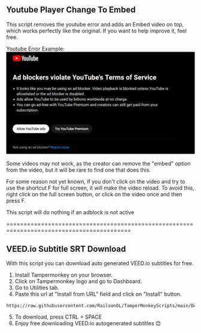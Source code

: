 ## Youtube Player Change To Embed

This script removes the youtube error and adds an Embed video on top, which works perfectly like the original. If you want to help improve it, feel free.

Youtube Error Example:
![Img error](/screenshots/yt-error-message.png)

Some videos may not work, as the creator can remove the "embed" option from the video, but it will be rare to find one that does this.

For some reason not yet known, if you don't click on the video and try to use the shortcut F for full screen, it will make the video reload.
To avoid this, right click on the full screen button, or click on the video once and then press F.

This script will do nothing if an adblock is not active

==========================================================================================

## VEED.io Subtitle SRT Download
With this script you can download auto generated VEED.io subtitles for free.
1) Install Tampermonkey on your browser.
2) Click on Tampermonkey logo and go to Dashboard.
3) Go to Utilities tab.
4) Paste this url at "Install from URL" field and click on "Install" button.
```
https://raw.githubusercontent.com/RailsonOL/TamperMonkeyScripts/main/Download%20SRT%20Veed.io.js
```
5) To download, press CTRL + SPACE
6) Enjoy free downloading VEED.io autogenerated subtitles 😊

